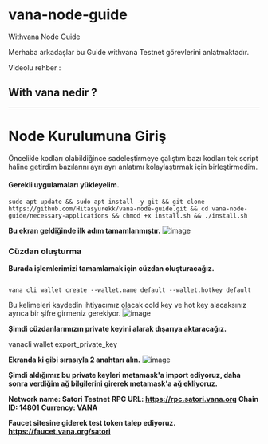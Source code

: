 # vana-node-guide
Withvana Node Guide

Merhaba arkadaşlar bu Guide withvana Testnet görevlerini anlatmaktadır. 

Videolu rehber : 


## With vana nedir ?


------------------------------------------------------------------------------





# Node Kurulumuna Giriş

Öncelikle kodları olabildiğince sadeleştirmeye çalıştım bazı kodları tek script haline getirdim bazılarını ayrı ayrı anlatımı kolaylaştırmak için birleştirmedim.

#### Gerekli uygulamaları yükleyelim.

~~~
sudo apt update && sudo apt install -y git && git clone https://github.com/Hitasyurekk/vana-node-guide.git && cd vana-node-guide/necessary-applications && chmod +x install.sh && ./install.sh
~~~

**Bu ekran geldiğinde ilk adım tamamlanmıştır.**
![image](https://github.com/user-attachments/assets/f786ea95-407a-4fad-a1b0-cc17041f447c)


### Cüzdan oluşturma

**Burada işlemlerimizi tamamlamak için cüzdan oluşturacağız.**

<code>
vana cli wallet create --wallet.name default --wallet.hotkey default
</code>

Bu kelimeleri kaydedin ihtiyacımız olacak cold key ve hot key alacaksınız ayrıca bir şifre girmeniz gerekiyor.
![image](https://github.com/user-attachments/assets/b1184e12-8f68-4048-b9f0-e3d1703f0c5d)

**Şimdi cüzdanlarımızın private keyini alarak dışarıya aktaracağız.**

vanacli wallet export_private_key

**Ekranda ki gibi sırasıyla 2 anahtarı alın.**
![image](https://github.com/user-attachments/assets/dc1fa655-3e7b-465e-8d7b-38a9d2595d62)

**Şimdi aldığımız bu private keyleri metamask'a import ediyoruz, daha sonra verdiğim ağ bilgilerini girerek metamask'a ağ ekliyoruz.**

**Network name: Satori Testnet**
**RPC URL: https://rpc.satori.vana.org**
**Chain ID: 14801**
**Currency: VANA**

**Faucet sitesine giderek test token talep ediyoruz. https://faucet.vana.org/satori**
